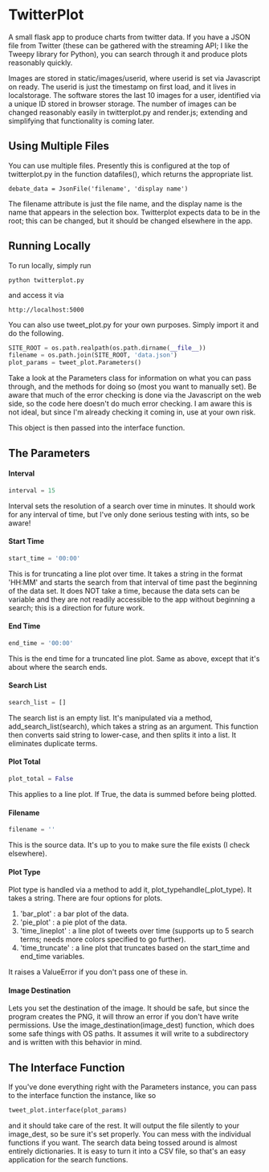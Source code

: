 # TwitterPlot
A small flask app to produce charts from twitter data. If you have a JSON file from Twitter (these can be gathered with the streaming API; I like the Tweepy library for Python), you can search through it and produce plots reasonably quickly.

Images are stored in static/images/userid, where userid is set via Javascript on ready. The userid is just the timestamp on first load, and it lives in localstorage. The software stores the last 10 images for a user, identified via a unique ID stored in browser storage. The number of images can be changed reasonably easily in twitterplot.py and render.js; extending and simplifying that functionality is coming later.

## Using Multiple Files

You can use multiple files. Presently this is configured at the top of twitterplot.py in the function datafiles(), which returns the appropriate list. 

```
debate_data = JsonFile('filename', 'display name')
```
The filename attribute is just the file name, and the display name is the name that appears in the 
selection box. Twitterplot expects data to be in the root; this can be changed, but it should be changed elsewhere in the
app.

## Running Locally
To run locally, simply run

```
python twitterplot.py
```

and access it via

```
http://localhost:5000
```

You can also use tweet_plot.py for your own purposes. Simply import it and do the following.

```python
SITE_ROOT = os.path.realpath(os.path.dirname(__file__))
filename = os.path.join(SITE_ROOT, 'data.json')
plot_params = tweet_plot.Parameters()
```

Take a look at the Parameters class for information on what you can pass through, and the methods for doing so (most you want to manually set). Be aware that much of the error checking is done via the Javascript on the web side, so the code here doesn't do much error checking. I am aware this is not ideal, but since I'm already checking it coming in, use at your own risk.

This object is then passed into the interface function.

## The Parameters

#### Interval
```python
interval = 15
```
Interval sets the resolution of a search over time in minutes. It should work for any interval of time, but I've only done serious testing with ints, so be aware!

#### Start Time
```python
start_time = '00:00'
```
This is for truncating a line plot over time. It takes a string in the format 'HH:MM' and starts the search from that interval of time past the beginning of the data set. It does NOT take a time, because the data sets can be variable and they are not readily accessible to the app without beginning a search; this is a direction for future work.

#### End Time
```python
end_time = '00:00'
```
This is the end time for a truncated line plot. Same as above, except that it's about where the search ends.

#### Search List
```python
search_list = []
```
The search list is an empty list. It's manipulated via a method, add_search_list(search), which takes a string as an argument. This function then converts said string to lower-case, and then splits it into a list. It eliminates duplicate terms.

#### Plot Total
```python
plot_total = False
```
This applies to a line plot. If True, the data is summed before being plotted.

#### Filename
```python
filename = ''
```
This is the source data. It's up to you to make sure the file exists (I check elsewhere).

#### Plot Type
Plot type is handled via a method to add it, plot\_typehandle(\_plot\_type). It takes a string. There are four options for plots.

1. 'bar_plot' : a bar plot of the data.
2. 'pie_plot' : a pie plot of the data.
3. 'time_lineplot' : a line plot of tweets over time (supports up to 5 search terms; needs more colors specified to go further).
4. 'time_truncate' : a line plot that truncates based on the start_time and end_time variables.

It raises a ValueError if you don't pass one of these in.

#### Image Destination
Lets you set the destination of the image. It should be safe, but since the program creates the PNG, it will throw an error if you don't have write permissions. Use the image_destination(image_dest) function, which does some safe things with OS paths. It assumes it will write to a subdirectory and is written with this behavior in mind.

## The Interface Function

If you've done everything right with the Parameters instance, you can pass to the interface function the instance, like so
```python
tweet_plot.interface(plot_params)
```
and it should take care of the rest. It will output the file silently to your image_dest, so be sure it's set properly. You can mess with the individual functions if you want. The search data being tossed around is almost entirely dictionaries. It is easy to turn it into a CSV file, so that's an easy application for the search functions.

